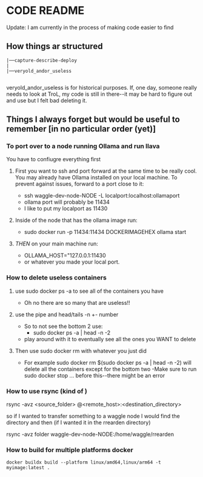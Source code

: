 # CODE README 

Update: I am currently in the process of making code easier to find

## How things ar structured

```
|──capture-describe-deploy
|
|──veryold_andor_useless


```

veryold_andor_useless is for historical purposes. If, one day, someone really needs to look at TroL, my code is still in there--it may be hard to figure out and use but I felt bad deleting it. 
## Things I always forget but would be useful to remember [in no particular order (yet)]

### To port over to a node running Ollama and run llava
You have to confiugre everything first


1. First you want to ssh and port forward at the same time to be really cool. You may already have Ollama installed on your local machine. To prevent against issues, forward to a port close to it:
    - ssh waggle-dev-node-NODE -L localport:localhost:ollamaport
    - ollama port will probably be 11434
    - I like to put my localport as 11430

2. Inside of the node that has the ollama image run: 
    - sudo docker run -p 11434:11434 DOCKERIMAGEHEX ollama start

3. *THEN* on your main machine run:
    - OLLAMA_HOST="127.0.0.1:11430
    - or whatever you made your local port. 

### How to delete useless containers 

1. use sudo docker ps -a to see all of the containers you have  
    - Oh no there are so many that are useless!!

2. use the pipe and head/tails -n +- number
    - So to not see the bottom 2 use: 
        - sudo docker ps -a | head -n -2
    - play around with it to eventually see all the ones you WANT to delete

3. Then use sudo docker rm with whatever you just did
    - For example sudo docker rm $(sudo docker ps -a | head -n -2) will delete all the containers except for the bottom two
    -Make sure to run sudo docker stop ... before this--there might be an error

### How to use rsync (kind of )

rsync -avz <source_folder> <user>@<remote_host>:<destination_directory>

so if I wanted to transfer something to a waggle node I would find the directory and then (if I wanted it in the rrearden directory) 

rsync -avz folder waggle-dev-node-NODE:/home/waggle/rrearden 


### How to build for multiple platforms docker

```
docker buildx build --platform linux/amd64,linux/arm64 -t myimage:latest .
```


